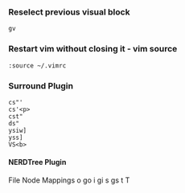 ### Reselect previous visual block
    gv
    

### Restart vim without closing it - vim source
    :source ~/.vimrc


### Surround Plugin
    cs"'
    cs'<p>
    cst"
    ds"
    ysiw]
    yss]
    VS<b>
    
#### NERDTree Plugin
File Node Mappings
    o
    go
    i
    gi
    s
    gs
    t
    T
    
    
    

